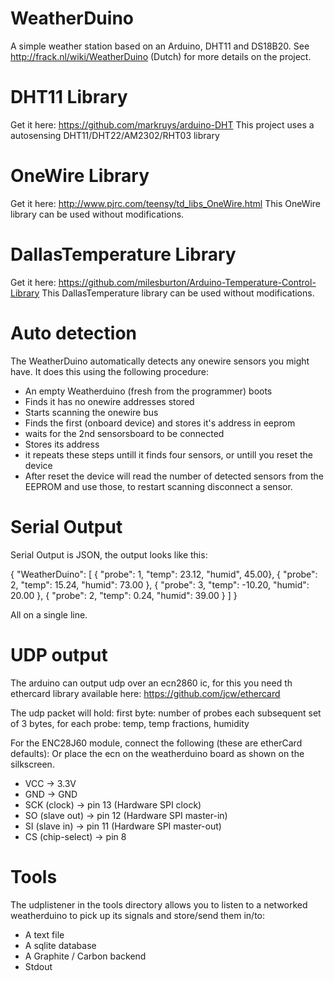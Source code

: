 WeatherDuino
============

A simple weather station based on an Arduino, DHT11 and DS18B20.
See http://frack.nl/wiki/WeatherDuino (Dutch) for more details on the project.


DHT11 Library
=============

Get it here: https://github.com/markruys/arduino-DHT
This project uses a autosensing DHT11/DHT22/AM2302/RHT03 library

OneWire Library
===============

Get it here: http://www.pjrc.com/teensy/td_libs_OneWire.html
This OneWire library can be used without modifications.

DallasTemperature Library
=========================

Get it here: https://github.com/milesburton/Arduino-Temperature-Control-Library
This DallasTemperature library can be used without modifications.

Auto detection
==============
The WeatherDuino automatically detects any onewire sensors you might have.
It does this using the following procedure:
* An empty Weatherduino (fresh from the programmer) boots
* Finds it has no onewire addresses stored
* Starts scanning the onewire bus
* Finds the first (onboard device) and stores it's address in eeprom
* waits for the 2nd sensorsboard to be connected
* Stores its address
* it repeats these steps untill it finds four sensors, or untill you reset the
  device
* After reset the device will read the number of detected sensors from the
  EEPROM and use those, to restart scanning disconnect a sensor.

Serial Output
=============

Serial Output is JSON, the output looks like this:

{ "WeatherDuino": 
  [ 
    { "probe": 1, "temp": 23.12, "humid", 45.00}, 
    { "probe": 2, "temp": 15.24, "humid": 73.00 }, 
    { "probe": 3, "temp": -10.20, "humid": 20.00 },
    { "probe": 2, "temp": 0.24, "humid": 39.00 }
  ] 
}

All on a single line.

UDP output
==========

The arduino can output udp over an ecn2860 ic, for this you need th ethercard 
library available here: https://github.com/jcw/ethercard

The udp packet will hold:
first byte: number of probes
each subsequent set of 3 bytes, for each probe:
temp, temp fractions, humidity

For the ENC28J60 module, connect the following (these are etherCard defaults):
Or place the ecn on the weatherduino board as shown on the silkscreen.
* VCC -> 3.3V
* GND -> GND
* SCK (clock)    -> pin 13 (Hardware SPI clock)
* SO (slave out) -> pin 12 (Hardware SPI master-in)
* SI (slave in)  -> pin 11 (Hardware SPI master-out)
* CS (chip-select) -> pin 8

Tools
=====
The udplistener in the tools directory allows you to listen to a networked 
weatherduino to pick up its signals and store/send them in/to:
* A text file
* A sqlite database
* A Graphite / Carbon backend
* Stdout
